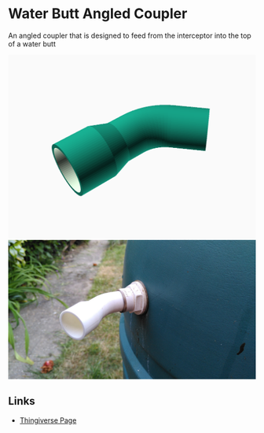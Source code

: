 # Water Butt Angled Coupler

An angled coupler that is designed to feed from the interceptor into the top of a water butt

![Angled Coupler](angledCoupler.png)
![Angled Coupler](angledCoupler.jpg)

## Links

- [Thingiverse Page](https://www.thingiverse.com/thing:4369608)
